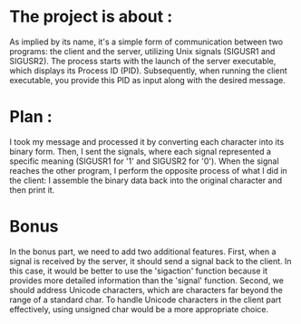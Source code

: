 # The project is about :
As implied by its name, it's a simple form of communication between two programs: the client and the server, utilizing Unix signals (SIGUSR1 and SIGUSR2).
The process starts with the launch of the server executable, which displays its Process ID (PID). Subsequently, when running the client executable, you provide this PID as input along with the desired message.
# Plan :
I took my message and processed it by converting each character into its binary form. Then, I sent the signals, where each signal represented a specific meaning (SIGUSR1 for '1' and SIGUSR2 for '0'). When the signal reaches the other program, I perform the opposite process of what I did in the client: I assemble the binary data back into the original character and then print it.
# Bonus
In the bonus part, we need to add two additional features. First, when a signal is received by the server, it should send a signal back to the client. In this case, it would be better to use the 'sigaction' function because it provides more detailed information than the 'signal' function. Second, we should address Unicode characters, which are characters far beyond the range of a standard char. To handle Unicode characters in the client part effectively, using unsigned char would be a more appropriate choice.
